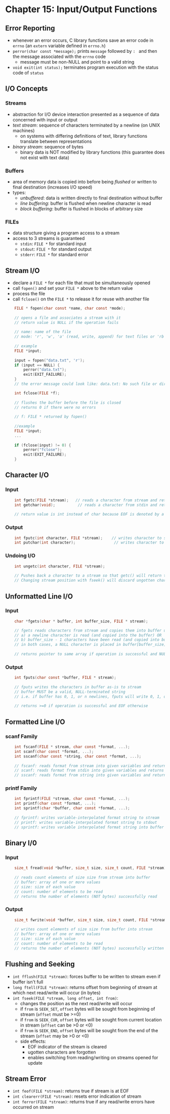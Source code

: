 # Chapter 15: Input/Output Functions

## Error Reporting

- whenever an error occurs, C library functions save an error code in `errno` (an `extern` variable defined in `errno.h`)
- `perror(char const *message);` prints `message` followed by `: ` and then the message associated with the `errno` code
   - message must be non-NULL and point to a valid string
- `void exit(int status);` terminates program execution with the status code of `status`

## I/O Concepts

### Streams

- abstraction for I/O device interaction presented as a sequence of data concerned with input or output
- *text stream*: sequence of characters terminated by a newline (on UNIX machines)
   - on systems with differing definitions of text, library functions translate between representations
- *binary stream*: sequence of bytes
   - binary data is NOT modified by library functions (this guarantee does not exist with text data)

### Buffers

- area of memory data is copied into before being *flushed* or written to final destination (increases I/O speed)
- types:
  - *unbuffered*: data is written directly to final destination without buffer
  - *line buffering*: buffer is flushed when newline character is read
  - *block buffering*: buffer is flushed in blocks of arbitrary size

### FILEs

- data structure giving a program access to a stream
- access to 3 streams is guaranteed
  - `stdin`: `FILE *` for standard input
  - `stdout`: `FILE *` for standard output
  - `stderr`: `FILE *` for standard error

## Stream I/O

- declare a `FILE *` for each file that must be simultaneously opened
- call `fopen()` and set your `FILE *` above to the return value
- process the file
- call `fclose()` on the `FILE *` to release it for reuse with another file

```C
    FILE * fopen(char const *name, char const *mode);
    
    // opens a file and associates a stream with it
    // return value is NULL if the operation fails
    
    // name: name of the file
    // mode: 'r', 'w', 'a' (read, write, append) for text files or 'rb', 'wb', 'ab' for binary files
    
    // example
    FILE *input;
    
    input = fopen("data.txt", 'r');
    if (input == NULL) {
        perror("data.txt");
        exit(EXIT_FAILURE);
    }
    // the error message could look like: data.txt: No such file or directory
````

```C
    int fclose(FILE *f);
    
    // flushes the buffer before the file is closed
    // returns 0 if there were no errors
    
    // f: FILE * returned by fopen()
    
    //example
    FILE *input;
    ...
    
    if (fclose(input) != 0) {
        perror("fclose");
        exit(EXIT_FAILURE);
    }
```

## Character I/O

### Input
```C
    int fgetc(FILE *stream);   // reads a character from stream and returns it if operation worked (or EOF otherwise)
    int getchar(void);          // reads a character from stdin and returns it if operation worked (or EOF otherwise)
    
    // return value is int instead of char because EOF is denoted by a value outside the range of a character
```

### Output
```C
    int fputc(int character, FILE *stream);    // writes character to stream and returns EOF if operation fails
    int putchar(int character);                 // writes character to stdout and returns EOF if operation fails
```

### Undoing I/O
```C
    int ungetc(int character, FILE *stream);
    
    // Pushes back a character to a stream so that getc() will return that character again
    // Changing stream position with fseek() will discard ungotten characters
```

## Unformatted Line I/O

### Input
```C
    char *fgets(char * buffer, int buffer_size, FILE * stream);

    // fgets reads characters from stream and copies them into buffer until:
    // a) a newline character is read (and copied into the buffer) OR
    // b) buffer_size - 1 characters have been read (and copied into buffer)
    // in both cases, a NULL character is placed in buffer[buffer_size]
    
    // returns pointer to same array if operation is successful and NULL otherwise
```

### Output
```C
    int fputs(char const *buffer, FILE * stream);
    
    // fputs writes the characters in buffer as-is to stream
    // buffer MUST be a valid, NULL-terminated string
    // i.e. if buffer has 0, 1, or n newlines, fputs will write 0, 1, or n newlines
    
    // returns >=0 if operation is successful and EOF otherwise
```

## Formatted Line I/O

### scanf Family
```C
    int fscanf(FILE * stream, char const *format, ...);
    int scanf(char const *format, ...);
    int sscanf(char const *string, char const *format, ...);
    
    // fscanf: reads format from stream into given variables and returns number of variables successfully read into
    // scanf: reads format from stdin into given variables and returns number of variables successfully read into
    // sscanf: reads format from string into given variables and returns number of variables successfully read into
```

### printf Family
```C
    int fprintf(FILE *stream, char const *format, ...);
    int printf(char const *format, ...);
    int sprintf(char *buffer, char const *format, ...);
    
    // fprintf: writes variable-interpolated format string to stream
    // printf: writes variable-interpolated format string to stdout
    // sprintf: writes variable interpolated format string into buffer array (must ensure buffer is large enough)
```

## Binary I/0

### Input
```C
    size_t fread(void *buffer, size_t size, size_t count, FILE *stream);
    
    // reads count elements of size size from stream into buffer
    // buffer: array of one or more values
    // size: size of each value
    // count: number of elements to be read
    // returns the number of elements (NOT bytes) successfully read
```

### Output
```C
    size_t fwrite(void *buffer, size_t size, size_t count, FILE *stream);
    
    // writes count elements of size size from buffer into stream
    // buffer: array of one or more values
    // size: size of each value
    // count: number of elements to be read
    // returns the number of elements (NOT bytes) successfully written
```

## Flushing and Seeking

- `int fflush(FILE *stream)`: forces buffer to be written to stream even if buffer isn't full
- `long ftell(FILE *stream)`: returns offset from beginning of stream at which next read/write will occur (in bytes)
- `int fseek(FILE *stream, long offset, int from)`:
  - changes the position as the next read/write will occur
  - if `from` is `SEEK_SET`, `offset` bytes will be sought from beginning of stream (`offset` must be >=0)
  - if `from` is `SEEK_CUR`, `offset` bytes will be sought from current location in stream (`offset` can be >0 or <0)
  - if `from` is `SEEK_END`, `offset` bytes will be sought from the end of the stream (`offset` may be >0 or <0)
  - side effects:
    - EOF indicator of the stream is cleared
    - ugotten characters are forgotten
    - enables switching from reading/writing on streams opened for update

## Stream Error

- `int feof(FILE *stream)`: returns true if stream is at EOF
- `int clearerr(FILE *stream)`: resets error indication of stream
- `int ferror(FILE *stream)`: returns true if any read/write errors have occurred on stream
